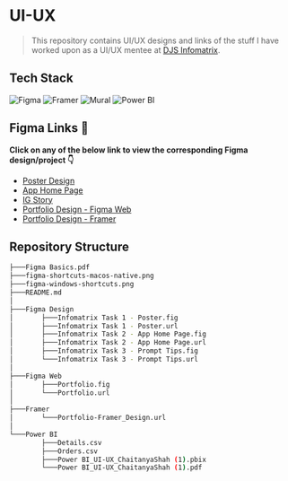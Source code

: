 # UI-UX

> This repository contains UI/UX designs and links of the stuff I have worked upon as a UI/UX mentee at [DJS Infomatrix](https://github.com/DJS-INFOMATRIX).


## Tech Stack 

![Figma](https://go-skill-icons.vercel.app/api/icons?i=figma)
![Framer](https://simpleskill.icons.workers.dev/svg?i=framer)
![Mural](https://simpleskill.icons.workers.dev/svg?i=mural)
![Power BI](https://go-skill-icons.vercel.app/api/icons?i=pbi)


## Figma Links &#128279;

**Click on any of the below link to view the corresponding Figma design/project &#128071;**

- [Poster Design](https://www.figma.com/design/jHBNIS0FWsdijipeCPGzDP/Infomatrix-Task-1---Poster?node-id=0-1&t=hUWYu5UkDgPnE7PR-1)
- [App Home Page](https://www.figma.com/design/QxeJwy4fGgKKkw2EkTiyiv/Infomatrix-Task-2---App-Home-Page?t=hUWYu5UkDgPnE7PR-1)
- [IG Story](https://www.figma.com/design/E7vkgH1pdw4ZTTi6jNCShs/Infomatrix-Task-3---Prompt-Tips?t=hUWYu5UkDgPnE7PR-1)
- [Portfolio Design - Figma Web](https://www.figma.com/design/GHbbKruX54BcrRSsqvfu2f/Portfolio?t=hUWYu5UkDgPnE7PR-1)
- [Portfolio Design - Framer](https://framer.com/projects/Portfolio--r3GweI9U3fJjxovdUoEl-iIkMG)


## Repository Structure

```bash
├───Figma Basics.pdf
├───figma-shortcuts-macos-native.png
├───figma-windows-shortcuts.png
├───README.md
│
├───Figma Design
│       ├───Infomatrix Task 1 - Poster.fig
│       ├───Infomatrix Task 1 - Poster.url
│       ├───Infomatrix Task 2 - App Home Page.fig
│       ├───Infomatrix Task 2 - App Home Page.url
│       ├───Infomatrix Task 3 - Prompt Tips.fig
│       └───Infomatrix Task 3 - Prompt Tips.url
│
├───Figma Web
│       ├───Portfolio.fig
│       └───Portfolio.url
│
├───Framer
│       └───Portfolio-Framer_Design.url
│
└───Power BI
        ├───Details.csv
        ├───Orders.csv
        ├───Power BI_UI-UX_ChaitanyaShah (1).pbix
        └───Power BI_UI-UX_ChaitanyaShah (1).pdf
```